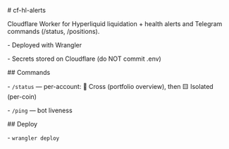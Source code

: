 \# cf-hl-alerts



Cloudflare Worker for Hyperliquid liquidation + health alerts and Telegram commands (/status, /positions).

\- Deployed with Wrangler

\- Secrets stored on Cloudflare (do NOT commit .env)



\## Commands

\- `/status` — per-account: 🔷 Cross (portfolio overview), then 🟨 Isolated (per-coin)

\- `/ping` — bot liveness



\## Deploy

\- `wrangler deploy`



